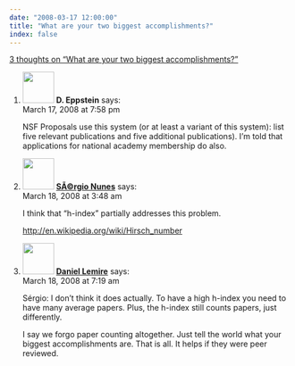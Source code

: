 ```yaml
---
date: "2008-03-17 12:00:00"
title: "What are your two biggest accomplishments?"
index: false
---
```


[3 thoughts on &ldquo;What are your two biggest accomplishments?&rdquo;](/lemire/blog/2008/03-17-what-are-your-two-biggest-accomplishments)

<ol class="comment-list">
<li id="comment-49783" class="comment even thread-even depth-1">
<div class="comment-author vcard">
<img alt src="https://secure.gravatar.com/avatar/1dc1fdd9d8acd4c9118bd0fc85c1c208?s=56&#038;d=mm&#038;r=g" srcset="https://secure.gravatar.com/avatar/1dc1fdd9d8acd4c9118bd0fc85c1c208?s=112&#038;d=mm&#038;r=g 2x" class="avatar avatar-56 photo" height="56" width="56" decoding="async" /> <b class="fn">D. Eppstein</b> <span class="says">says:</span> </div>
<div class="comment-metadata"><time datetime="2008-03-17T19:58:06+00:00">March 17, 2008 at 7:58 pm</time></a> </div>
<div class="comment-content">
<p>NSF Proposals use this system (or at least a variant of this system): list five relevant publications and five additional publications). I&rsquo;m told that applications for national academy membership do also.</p>
</div>
</li>
<li id="comment-49784" class="comment odd alt thread-odd thread-alt depth-1">
<div class="comment-author vcard">
<img alt src="https://secure.gravatar.com/avatar/?s=56&#038;d=mm&#038;r=g" srcset="https://secure.gravatar.com/avatar/?s=112&#038;d=mm&#038;r=g 2x" class="avatar avatar-56 photo avatar-default" height="56" width="56" decoding="async" /> <b class="fn"><a href="http://sergionunes.com/" class="url" rel="ugc external nofollow">SÃ©rgio Nunes</a></b> <span class="says">says:</span> </div>
<div class="comment-metadata"><time datetime="2008-03-18T03:48:02+00:00">March 18, 2008 at 3:48 am</time></a> </div>
<div class="comment-content">
<p>I think that &ldquo;h-index&rdquo; partially addresses this problem.</p>
<p><a href="https://en.wikipedia.org/wiki/Hirsch_number" rel="nofollow ugc">http://en.wikipedia.org/wiki/Hirsch_number</a></p>
</div>
</li>
<li id="comment-49785" class="comment even thread-even depth-1">
<div class="comment-author vcard">
<img alt src="https://secure.gravatar.com/avatar/6518c23aacab4c42dd2c5b9b57b79fb5?s=56&#038;d=mm&#038;r=g" srcset="https://secure.gravatar.com/avatar/6518c23aacab4c42dd2c5b9b57b79fb5?s=112&#038;d=mm&#038;r=g 2x" class="avatar avatar-56 photo" height="56" width="56" loading="lazy" decoding="async" /> <b class="fn"><a href="https://lemire.me/blog/" class="url" rel="ugc">Daniel Lemire</a></b> <span class="says">says:</span> </div>
<div class="comment-metadata"><time datetime="2008-03-18T07:19:53+00:00">March 18, 2008 at 7:19 am</time></a> </div>
<div class="comment-content">
<p>Sérgio: I don&rsquo;t think it does actually. To have a high h-index you need to have many average papers. Plus, the h-index still counts papers, just differently.</p>
<p>I say we forgo paper counting altogether. Just tell the world what your biggest accomplishments are. That is all. It helps if they were peer reviewed.</p>
</div>
</li>
</ol>
